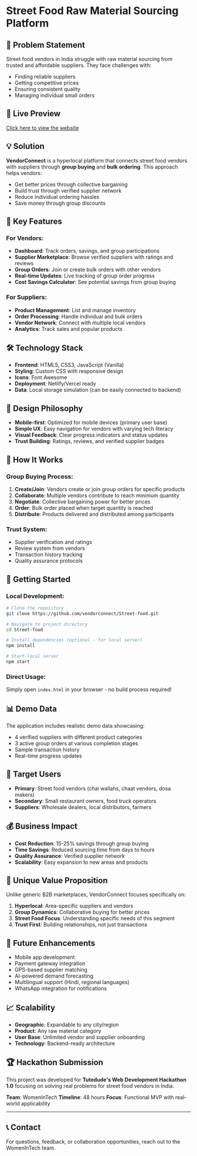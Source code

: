# Street Food Raw Material Sourcing Platform

## 🎯 Problem Statement
Street food vendors in India struggle with raw material sourcing from trusted and affordable suppliers. They face challenges with:
- Finding reliable suppliers
- Getting competitive prices
- Ensuring consistent quality
- Managing individual small orders

## 🔗 Live Preview  
[Click here to view the website](https://sanjanayadav07.github.io/Street-food/)


## 💡 Solution
**VendorConnect** is a hyperlocal platform that connects street food vendors with suppliers through **group buying** and **bulk ordering**. This approach helps vendors:
- Get better prices through collective bargaining
- Build trust through verified supplier network
- Reduce individual ordering hassles
- Save money through group discounts

## 🚀 Key Features

### For Vendors:
- **Dashboard**: Track orders, savings, and group participations
- **Supplier Marketplace**: Browse verified suppliers with ratings and reviews
- **Group Orders**: Join or create bulk orders with other vendors
- **Real-time Updates**: Live tracking of group order progress
- **Cost Savings Calculator**: See potential savings from group buying

### For Suppliers:
- **Product Management**: List and manage inventory
- **Order Processing**: Handle individual and bulk orders
- **Vendor Network**: Connect with multiple local vendors
- **Analytics**: Track sales and popular products

## 🛠 Technology Stack
- **Frontend**: HTML5, CSS3, JavaScript (Vanilla)
- **Styling**: Custom CSS with responsive design
- **Icons**: Font Awesome
- **Deployment**: Netlify/Vercel ready
- **Data**: Local storage simulation (can be easily connected to backend)

## 🎨 Design Philosophy
- **Mobile-first**: Optimized for mobile devices (primary user base)
- **Simple UX**: Easy navigation for vendors with varying tech literacy
- **Visual Feedback**: Clear progress indicators and status updates
- **Trust Building**: Ratings, reviews, and verified supplier badges

## 📱 How It Works

### Group Buying Process:
1. **Create/Join**: Vendors create or join group orders for specific products
2. **Collaborate**: Multiple vendors contribute to reach minimum quantity
3. **Negotiate**: Collective bargaining power for better prices
4. **Order**: Bulk order placed when target quantity is reached
5. **Distribute**: Products delivered and distributed among participants

### Trust System:
- Supplier verification and ratings
- Review system from vendors
- Transaction history tracking
- Quality assurance protocols

## 🚀 Getting Started

### Local Development:
```bash
# Clone the repository
git clone https://github.com/vendorconnect/Street-food.git

# Navigate to project directory
cd Street-food

# Install dependencies (optional - for local server)
npm install

# Start local server
npm start
```

### Direct Usage:
Simply open `index.html` in your browser - no build process required!

## 📊 Demo Data
The application includes realistic demo data showcasing:
- 4 verified suppliers with different product categories
- 3 active group orders at various completion stages
- Sample transaction history
- Real-time progress updates

## 🎯 Target Users
- **Primary**: Street food vendors (chai wallahs, chaat vendors, dosa makers)
- **Secondary**: Small restaurant owners, food truck operators
- **Suppliers**: Wholesale dealers, local distributors, farmers

## 💰 Business Impact
- **Cost Reduction**: 15-25% savings through group buying
- **Time Savings**: Reduced sourcing time from days to hours
- **Quality Assurance**: Verified supplier network
- **Scalability**: Easy expansion to new areas and products

## 🌟 Unique Value Proposition
Unlike generic B2B marketplaces, VendorConnect focuses specifically on:
1. **Hyperlocal**: Area-specific suppliers and vendors
2. **Group Dynamics**: Collaborative buying for better prices
3. **Street Food Focus**: Understanding specific needs of this segment
4. **Trust First**: Building relationships, not just transactions

## 🚀 Future Enhancements
- Mobile app development
- Payment gateway integration
- GPS-based supplier matching
- AI-powered demand forecasting
- Multilingual support (Hindi, regional languages)
- WhatsApp integration for notifications

## 📈 Scalability
- **Geographic**: Expandable to any city/region
- **Product**: Any raw material category
- **User Base**: Unlimited vendor and supplier onboarding
- **Technology**: Backend-ready architecture

## 🏆 Hackathon Submission
This project was developed for **Tutedude's Web Development Hackathon 1.0** focusing on solving real problems for street food vendors in India.

**Team**: WomenInTech
**Timeline**: 48 hours
**Focus**: Functional MVP with real-world applicability

---

## 📞 Contact
For questions, feedback, or collaboration opportunities, reach out to the WomenInTech team.

